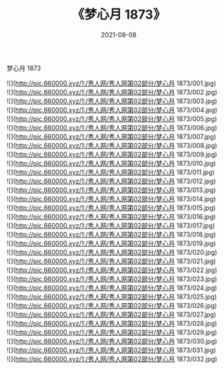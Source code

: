 ﻿---
layout: post
title:  《梦心月 1873》
date:   2021-08-08
img: http://pic.660000.xyz/1:/秀人网/秀人网第02部分/梦心月 1873/000.jpg
categories: [美女, 清纯, 唯美]
---

梦心月 1873

  ![](http://pic.660000.xyz/1:/秀人网/秀人网第02部分/梦心月 1873/001.jpg) <br> ![](http://pic.660000.xyz/1:/秀人网/秀人网第02部分/梦心月 1873/002.jpg) <br> ![](http://pic.660000.xyz/1:/秀人网/秀人网第02部分/梦心月 1873/003.jpg) <br> ![](http://pic.660000.xyz/1:/秀人网/秀人网第02部分/梦心月 1873/004.jpg) <br> ![](http://pic.660000.xyz/1:/秀人网/秀人网第02部分/梦心月 1873/005.jpg) <br> ![](http://pic.660000.xyz/1:/秀人网/秀人网第02部分/梦心月 1873/006.jpg) <br> ![](http://pic.660000.xyz/1:/秀人网/秀人网第02部分/梦心月 1873/007.jpg) <br> ![](http://pic.660000.xyz/1:/秀人网/秀人网第02部分/梦心月 1873/008.jpg) <br> ![](http://pic.660000.xyz/1:/秀人网/秀人网第02部分/梦心月 1873/009.jpg) <br> ![](http://pic.660000.xyz/1:/秀人网/秀人网第02部分/梦心月 1873/010.jpg) <br> ![](http://pic.660000.xyz/1:/秀人网/秀人网第02部分/梦心月 1873/011.jpg) <br> ![](http://pic.660000.xyz/1:/秀人网/秀人网第02部分/梦心月 1873/012.jpg) <br> ![](http://pic.660000.xyz/1:/秀人网/秀人网第02部分/梦心月 1873/013.jpg) <br> ![](http://pic.660000.xyz/1:/秀人网/秀人网第02部分/梦心月 1873/014.jpg) <br> ![](http://pic.660000.xyz/1:/秀人网/秀人网第02部分/梦心月 1873/015.jpg) <br> ![](http://pic.660000.xyz/1:/秀人网/秀人网第02部分/梦心月 1873/016.jpg) <br> ![](http://pic.660000.xyz/1:/秀人网/秀人网第02部分/梦心月 1873/017.jpg) <br> ![](http://pic.660000.xyz/1:/秀人网/秀人网第02部分/梦心月 1873/018.jpg) <br> ![](http://pic.660000.xyz/1:/秀人网/秀人网第02部分/梦心月 1873/019.jpg) <br> ![](http://pic.660000.xyz/1:/秀人网/秀人网第02部分/梦心月 1873/020.jpg) <br> ![](http://pic.660000.xyz/1:/秀人网/秀人网第02部分/梦心月 1873/021.jpg) <br> ![](http://pic.660000.xyz/1:/秀人网/秀人网第02部分/梦心月 1873/022.jpg) <br> ![](http://pic.660000.xyz/1:/秀人网/秀人网第02部分/梦心月 1873/023.jpg) <br> ![](http://pic.660000.xyz/1:/秀人网/秀人网第02部分/梦心月 1873/024.jpg) <br> ![](http://pic.660000.xyz/1:/秀人网/秀人网第02部分/梦心月 1873/025.jpg) <br> ![](http://pic.660000.xyz/1:/秀人网/秀人网第02部分/梦心月 1873/026.jpg) <br> ![](http://pic.660000.xyz/1:/秀人网/秀人网第02部分/梦心月 1873/027.jpg) <br> ![](http://pic.660000.xyz/1:/秀人网/秀人网第02部分/梦心月 1873/028.jpg) <br> ![](http://pic.660000.xyz/1:/秀人网/秀人网第02部分/梦心月 1873/029.jpg) <br> ![](http://pic.660000.xyz/1:/秀人网/秀人网第02部分/梦心月 1873/030.jpg) <br> ![](http://pic.660000.xyz/1:/秀人网/秀人网第02部分/梦心月 1873/031.jpg) <br> ![](http://pic.660000.xyz/1:/秀人网/秀人网第02部分/梦心月 1873/032.jpg) <br>